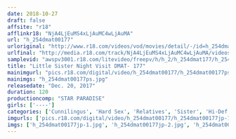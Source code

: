 ```yaml
---
date: 2018-10-27
draft: false
affsite: "r18"
afflinkr18: "NjA4LjEuMS4xLjAuMC4wLjAuMA"
url: "h_254dmat00177"
urloriginal: "http://www.r18.com/videos/vod/movies/detail/-/id=h_254dmat00177"
urlfinal: "http://media.r18.com/track/NjA4LjEuMS4xLjAuMC4wLjAuMA/videos/vod/movies/detail/-/id=h_254dmat00177"
samplevid: "awspv3001.r18.com/litevideo/freepv/h/h_2/h_254dmat177/h_254dmat177_dmb_w.mp4"
title: "Little Sister Night Visit DMAT- 177"
mainimgurl: "pics.r18.com/digital/video/h_254dmat00177/h_254dmat00177ps.jpg"
mainimgs: "h_254dmat00177ps.jpg"
releasedate: "Dec. 20, 2017"
duration: 120
productioncomp: "STAR PARADISE"
girls: ['----']
categories: ['Cunnilingus', 'Hard Sex', 'Relatives', 'Sister', 'Hi-Def']
imgurls: ['pics.r18.com/digital/video/h_254dmat00177/h_254dmat00177jp-1.jpg', 'pics.r18.com/digital/video/h_254dmat00177/h_254dmat00177jp-2.jpg', 'pics.r18.com/digital/video/h_254dmat00177/h_254dmat00177jp-3.jpg', 'pics.r18.com/digital/video/h_254dmat00177/h_254dmat00177jp-4.jpg', 'pics.r18.com/digital/video/h_254dmat00177/h_254dmat00177jp-5.jpg', 'pics.r18.com/digital/video/h_254dmat00177/h_254dmat00177jp-6.jpg', 'pics.r18.com/digital/video/h_254dmat00177/h_254dmat00177jp-7.jpg', 'pics.r18.com/digital/video/h_254dmat00177/h_254dmat00177jp-8.jpg', 'pics.r18.com/digital/video/h_254dmat00177/h_254dmat00177jp-9.jpg', 'pics.r18.com/digital/video/h_254dmat00177/h_254dmat00177jp-10.jpg', 'pics.r18.com/digital/video/h_254dmat00177/h_254dmat00177jp-11.jpg', 'pics.r18.com/digital/video/h_254dmat00177/h_254dmat00177jp-12.jpg', 'pics.r18.com/digital/video/h_254dmat00177/h_254dmat00177jp-13.jpg', 'pics.r18.com/digital/video/h_254dmat00177/h_254dmat00177jp-14.jpg', 'pics.r18.com/digital/video/h_254dmat00177/h_254dmat00177jp-15.jpg', 'pics.r18.com/digital/video/h_254dmat00177/h_254dmat00177jp-16.jpg', 'pics.r18.com/digital/video/h_254dmat00177/h_254dmat00177jp-17.jpg', 'pics.r18.com/digital/video/h_254dmat00177/h_254dmat00177jp-18.jpg', 'pics.r18.com/digital/video/h_254dmat00177/h_254dmat00177jp-19.jpg', 'pics.r18.com/digital/video/h_254dmat00177/h_254dmat00177jp-20.jpg']
imgs: ['h_254dmat00177jp-1.jpg', 'h_254dmat00177jp-2.jpg', 'h_254dmat00177jp-3.jpg', 'h_254dmat00177jp-4.jpg', 'h_254dmat00177jp-5.jpg', 'h_254dmat00177jp-6.jpg', 'h_254dmat00177jp-7.jpg', 'h_254dmat00177jp-8.jpg', 'h_254dmat00177jp-9.jpg', 'h_254dmat00177jp-10.jpg', 'h_254dmat00177jp-11.jpg', 'h_254dmat00177jp-12.jpg', 'h_254dmat00177jp-13.jpg', 'h_254dmat00177jp-14.jpg', 'h_254dmat00177jp-15.jpg', 'h_254dmat00177jp-16.jpg', 'h_254dmat00177jp-17.jpg', 'h_254dmat00177jp-18.jpg', 'h_254dmat00177jp-19.jpg', 'h_254dmat00177jp-20.jpg']
---
```

